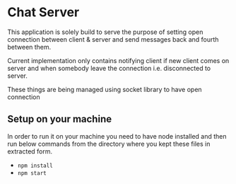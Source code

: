 # Chat Server

This application is solely build to serve the purpose of setting open connection between client & server and send messages back and fourth between them.

Current implementation only contains notifying client if new client comes on server and when somebody leave the connection i.e. disconnected to server.

These things are being managed using socket library to have open connection

## Setup on your machine

In order to run it on your machine you need to have node installed and then run below commands from the directory where you kept  these files in extracted form.

* `npm install`
* `npm start`
